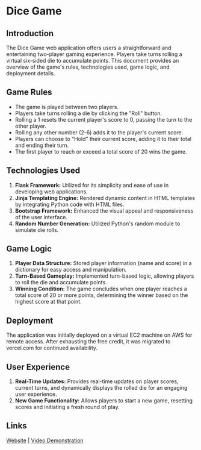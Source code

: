 # Dice Game



## Introduction

The Dice Game web application offers users a straightforward and entertaining two-player gaming experience. Players take turns rolling a virtual six-sided die to accumulate points. This document provides an overview of the game's rules, technologies used, game logic, and deployment details.

## Game Rules

- The game is played between two players.
- Players take turns rolling a die by clicking the "Roll" button.
- Rolling a 1 resets the current player's score to 0, passing the turn to the other player.
- Rolling any other number (2-6) adds it to the player's current score.
- Players can choose to "Hold" their current score, adding it to their total and ending their turn.
- The first player to reach or exceed a total score of 20 wins the game.

## Technologies Used

1. **Flask Framework:** Utilized for its simplicity and ease of use in developing web applications.
2. **Jinja Templating Engine:** Rendered dynamic content in HTML templates by integrating Python code with HTML files.
3. **Bootstrap Framework:** Enhanced the visual appeal and responsiveness of the user interface.
4. **Random Number Generation:** Utilized Python's random module to simulate die rolls.

## Game Logic

1. **Player Data Structure:** Stored player information (name and score) in a dictionary for easy access and manipulation.
2. **Turn-Based Gameplay:** Implemented turn-based logic, allowing players to roll the die and accumulate points.
3. **Winning Condition:** The game concludes when one player reaches a total score of 20 or more points, determining the winner based on the highest score at that point.

## Deployment

The application was initially deployed on a virtual EC2 machine on AWS for remote access. After exhausting the free credit, it was migrated to vercel.com for continued availability.


## User Experience

1. **Real-Time Updates:** Provides real-time updates on player scores, current turns, and dynamically displays the rolled die for an engaging user experience.
2. **New Game Functionality:** Allows players to start a new game, resetting scores and initiating a fresh round of play.

## Links

[Website](https://dice-game-lime-pi.vercel.app/) | [Video Demonstration](https://youtu.be/DHZy6VGgOzY)
